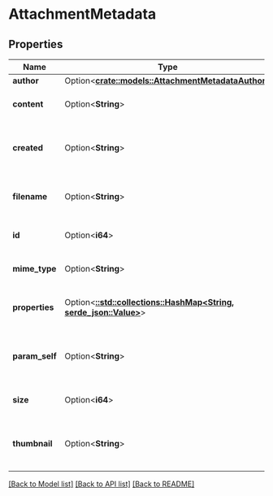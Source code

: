 # AttachmentMetadata

## Properties

Name | Type | Description | Notes
------------ | ------------- | ------------- | -------------
**author** | Option<[**crate::models::AttachmentMetadataAuthor**](AttachmentMetadata_author.md)> |  | [optional]
**content** | Option<**String**> | The URL of the attachment. | [optional][readonly]
**created** | Option<**String**> | The datetime the attachment was created. | [optional][readonly]
**filename** | Option<**String**> | The name of the attachment file. | [optional][readonly]
**id** | Option<**i64**> | The ID of the attachment. | [optional][readonly]
**mime_type** | Option<**String**> | The MIME type of the attachment. | [optional][readonly]
**properties** | Option<[**::std::collections::HashMap<String, serde_json::Value>**](serde_json::Value.md)> | Additional properties of the attachment. | [optional][readonly]
**param_self** | Option<**String**> | The URL of the attachment metadata details. | [optional][readonly]
**size** | Option<**i64**> | The size of the attachment. | [optional][readonly]
**thumbnail** | Option<**String**> | The URL of a thumbnail representing the attachment. | [optional][readonly]

[[Back to Model list]](../README.md#documentation-for-models) [[Back to API list]](../README.md#documentation-for-api-endpoints) [[Back to README]](../README.md)


